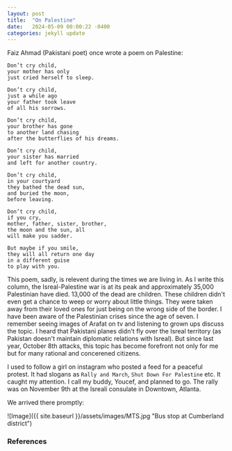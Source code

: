 ```yaml
---
layout: post
title:  "On Palestine"
date:   2024-05-09 00:00:22 -0400
categories: jekyll update
---
```


Faiz Ahmad (Pakistani poet) once wrote a poem on Palestine:

```
Don’t cry child,
your mother has only
just cried herself to sleep.

Don’t cry child,
just a while ago
your father took leave
of all his sorrows.

Don’t cry child,
your brother has gone
to another land chasing
after the butterflies of his dreams.

Don’t cry child,
your sister has married
and left for another country.

Don’t cry child,
in your courtyard
they bathed the dead sun,
and buried the moon,
before leaving.

Don’t cry child,
if you cry,
mother, father, sister, brother,
the moon and the sun, all
will make you sadder.

But maybe if you smile,
they will all return one day
in a different guise
to play with you.
```

This poem, sadly, is relevent during the times we are living in. As I write this column, the Isreal-Palestine war is at its peak and approximately 35,000 Palestinian have died. 13,000 of the dead are children. These children didn't even get a chance to weep or worry about little things. They were taken away from their loved ones for just being on the wrong side of the border. I have been aware of the Palestinian crises since the age of seven. I remember seeing images of Arafat on tv and listening to grown ups discuss the topic. I heard that Pakistani planes didn't fly over the Isreal territory (as Pakistan doesn't maintain diplomatic relations with Isreal). But since last year, October 8th attacks, this topic has become forefront not only for me but for many rational and concerened citizens. 

I used to follow a girl on instagram who posted a feed for a peaceful protest. It had slogans as `Rally and March`, `Shut Down For Palestine` etc. It caught my attention. I call my buddy, Youcef, and planned to go. The rally was on November 9th at the Isreali consulate in Downtown, Atlanta. 

We arrived there promptly:

![Image]({{ site.baseurl }}/assets/images/MTS.jpg "Bus stop at Cumberland district")


### References

